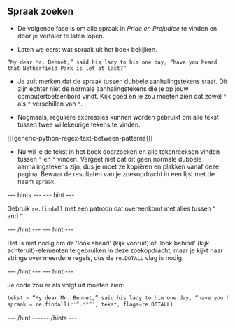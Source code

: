 ## Spraak zoeken

- De volgende fase is om alle spraak in *Pride en Prejudice* te vinden en door je vertaler te laten lopen.

- Laten we eerst wat spraak uit het boek bekijken.

```
“My dear Mr. Bennet,” said his lady to him one day, “have you heard that Netherfield Park is let at last?”
```

- Je zult merken dat de spraak tussen dubbele aanhalingstekens staat. Dit zijn echter niet de normale aanhalingstekens die je op jouw computertoetsenbord vindt. Kijk goed en je zou moeten zien dat zowel `"` als `"` verschillen van `"`.

- Nogmaals, reguliere expressies kunnen worden gebruikt om alle tekst tussen twee willekeurige tekens te vinden.

[[[generic-python-regex-text-between-patterns]]]

- Nu wil je de tekst in het boek doorzoeken en alle tekenreeksen vinden tussen `"` en `"` vinden. Vergeet niet dat dit geen normale dubbele aanhalingstekens zijn, dus je moet ze kopiëren en plakken vanaf deze pagina. Bewaar de resultaten van je zoekopdracht in een lijst met de naam `spraak`.

--- hints ---
 --- hint ---

Gebruik `re.findall` met een patroon dat overeenkomt met alles tussen `“` and `”`.

--- /hint --- --- hint ---

Het is niet nodig om de 'look ahead' (kijk vooruit) of 'look behind' (kijk achteruit)-elementen te gebruiken in deze zoekopdracht, maar je kijkt naar strings over meerdere regels, dus de `re.DOTALL` vlag is nodig.

--- /hint --- --- hint ---

Je code zou er als volgt uit moeten zien:

```python
tekst = “My dear Mr. Bennet,” said his lady to him one day, “have you heard that Netherfield Park is let at last?”
spraak = re.findall(r'“.*?”', tekst, flags=re.DOTALL)
```

--- /hint ------ /hints ---
